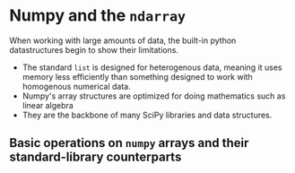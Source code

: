 # Numpy and the `ndarray`

When working with large amounts of data, the built-in python datastructures begin to show their
limitations.

- The standard `list` is designed for heterogenous data, meaning it uses memory less efficiently than
  something designed to work with homogenous numerical data.
- Numpy's array structures are optimized for doing mathematics such as linear algebra
- They are the backbone of many SciPy libraries and data structures.

## Basic operations on `numpy` arrays and their standard-library counterparts